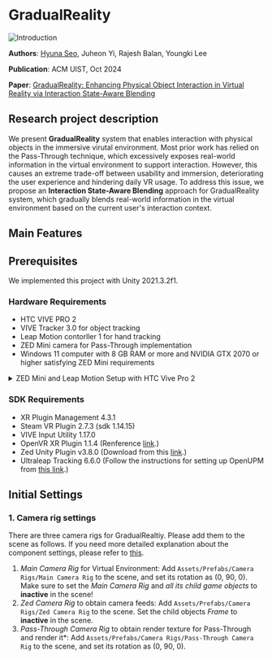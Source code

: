 # **GradualReality**
![Introduction](Figures/1.Introduction.png)

**Authors**: [Hyuna Seo](https://hyunaseo.github.io), Juheon Yi, Rajesh Balan, Youngki Lee 

**Publication**: ACM UIST, Oct 2024

**Paper**: [GradualReality: Enhancing Physical Object Interaction in Virtual Reality via Interaction State-Aware Blending](https://doi.org/10.1145/3654777.3676463)

## Research project description
We present **GradualReality** system that enables interaction with physical objects in the immersive virutal environment. Most prior work has relied on the Pass-Through technique, which excessively exposes real-world information in the virtual environment to support interaction. However, this causes an extreme trade-off between usability and immersion, deteriorating the user experience and hindering daily VR usage. To address this issue, we propose an **Interaction State-Aware Blending** approach for GradualReality system, which gradually blends real-world information in the virtual environment based on the current user's interaction context.

## Main Features 

## Prerequisites 
We implemented this project with Unity 2021.3.2f1. 

### Hardware Requirements
- HTC VIVE PRO 2
- VIVE Tracker 3.0 for object tracking 
- Leap Motion contorller 1 for hand tracking 
- ZED Mini camera for Pass-Through implementation 
- Windows 11 computer with 8 GB RAM or more and NVIDIA GTX 2070 or higher satisfying ZED Mini requirements 

<details>
    <summary>ZED Mini and Leap Motion Setup with HTC Vive Pro 2</summary>
    We have attached the ZED Mini and Leap Motion to the HTC VIVE PRO 2 as shown below.
    <p align="left">
        <img src="Figures/7.DeviceSetup.png" alt="Device Setup" width="30%" style="float:left; margin-right:30px;">
    </p>

1. **Zed Mini**
- The ZED Mini should be aligned with the center of the front camera of the HTC VIVE PRO 2.
- Putting it below the HMD's camera is one possible option, but you will need to adjust the zed camera's parameters, which ~~is a disaster~~ can make implementing Pass-Through very difficult (it becomes challenging to accurately apply Pass-Through to the exact position of objects).

2. **Leap Motion controller**
- The Leap Motion is attached below the front camera of the HTC VIVE PRO 2.
- Since the ZED Mini obstructs the front camera, it is not possible to use hand tracking provided by VIVE, Steam, or OpenXR, making the Leap Motion necessary.

</details>

### SDK Requirements
- XR Plugin Management 4.3.1 
- Steam VR Plugin 2.7.3 (sdk 1.14.15)
- VIVE Input Utility 1.17.0
- OpenVR XR Plugin 1.1.4 (Renference [link](https://docs.unity3d.com/Packages/com.unity.xr.management@4.3/manual/index.html).)
- Zed Unity Plugin v3.8.0 (Download from this [link](https://www.stereolabs.com/en-kr/developers/release/3.8).)
- Ultraleap Tracking 6.6.0 (Follow the instructions for setting up OpenUPM from [this link](https://github.com/ultraleap/UnityPlugin?tab=readme-ov-file#Installation).)

## Initial Settings

### 1. Camera rig settings 
There are three camera rigs for GradualRealtiy. Please add them to the scene as follows. If you need more detailed explanation about the component settings, please refer to [this](https://github.com/hyunaseo/GradualReality/tree/refactor/initial-cleanup/Assets/Prefabs/Camera%20Rigs). 
1. *Main Camera Rig* for Virtual Environment: Add `Assets/Prefabs/Camera Rigs/Main Camera Rig` to the scene, and set its rotation as (0, 90, 0). Make sure to set the *Main Camera Rig* and *all its child game objects* to **inactive** in the scene!
2. *Zed Camera Rig* to obtain camera feeds: Add `Assets/Prefabs/Camera Rigs/Zed Camera Rig` to the scene. Set the child objects *Frame* to **inactive** in the scene.
3. *Pass-Through Camera Rig* to obtain render texture for Pass-Through and render it*: Add `Assets/Prefabs/Camera Rigs/Pass-Through Camera Rig` to the scene, and set its rotation as (0, 90, 0). 